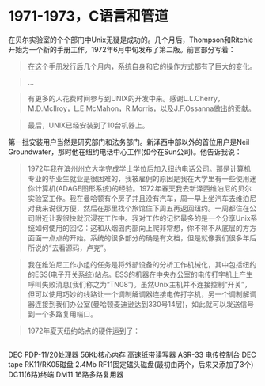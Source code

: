 # 1971-1973，C语言和管道

在贝尔实验室的个个部门中Unix无疑是成功的。几个月后，Thompson和Ritchie开始为一个新的手册工作。1972年6月中旬发布了第二版。前言部分写着：

> 在这个手册发行后几个月内，系统自身和它的操作方式都有了巨大的变化。

> ...

> 有更多的人花费时间参与到UNIX的开发中来。感谢L.L.Cherry，M.D.McIlroy，L.E.McMahon，R.Morris，以及J.F.Ossanna做出的贡献。

> 最后，UNIX已经安装到了10台机器上。

第一批安装用户当然是研究部门和法务部门。新泽西中部以外的首位用户是Neil Groundwater，那时他在纽约电话中心工作(如今在Sun公司)。他告诉我说：

> 1972年我在滨州州立大学完成学士学位后加入纽约电话公司。那是计算机专业的毕业生就业是很困难的，我被雇佣的原因是我在大学里有一些使用迷你计算机(ADAGE图形系统)的经验。1972年春天我去新泽西维泊尼的贝尔实验室工作。我在曼哈顿有个房子并且没有汽车，周一早上坐汽车去维泊尼对我来说很方便，然后在那里找个旅馆住下周五再返回纽约。一周都住在公司附近让我很快就沉浸在工作中。我对工作的记忆最多的是一个分享Unix系统如何使用的回忆：这和从烟囱内部向上爬非常想，你不得不从底层的方方面面一点点的开始。系统的很多部分的确是有文档，但是就像我们很多年后所说的“去看源码，卢克”。

> 我在维泊尼工作小组的任务是将外部设备的分析工作机械化，其中包括纽约的ESS(电子开关系统)站点。ESS的机器在中央办公室的电传打字机上产生呼叫失败消息(我们称之为“TN08”)。虽然Unix主机并不连接控制“开关”，但可以使用巧妙的线路让一个调制解调器连接电传打字机，另一个调制解调器连接到我们办公室(曼哈顿麦迪逊达到330号14层)，如此就可以发送信号到一个多路复用端口。

> 1972年夏天纽约站点的硬件运到了：

> ```
DEC PDP-11/20处理器
56Kb核心内存
高速纸带读写器
ASR-33 电传控制台
DEC tape
RK11/RK05磁盘 2.4Mb
RF11固定磁头磁盘(最初由两个，后来又添加了3个)
DC11(6路)终端
DM11 16路多路复用器
```
